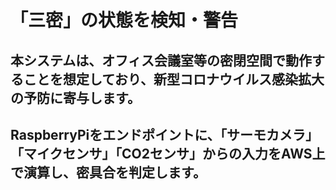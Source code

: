 # **「三密」の状態を検知・警告**
## 本システムは、オフィス会議室等の密閉空間で動作することを想定しており、新型コロナウイルス感染拡大の予防に寄与します。
## RaspberryPiをエンドポイントに、「サーモカメラ」「マイクセンサ」「CO2センサ」からの入力をAWS上で演算し、密具合を判定します。

